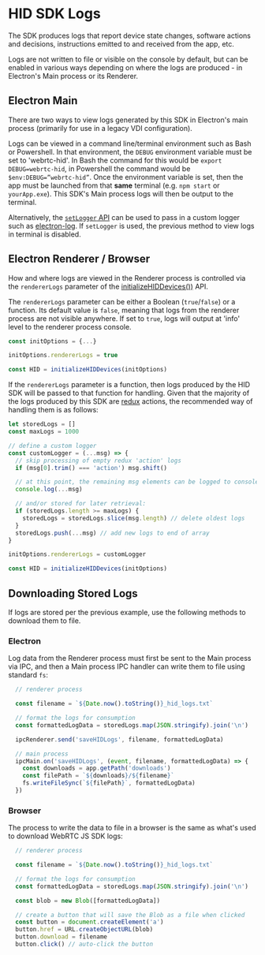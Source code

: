 # HID SDK Logs

The SDK produces logs that report device state changes, software actions and decisions, instructions emitted to and received from the app, etc.

Logs are not written to file or visible on the console by default, but can be enabled in various ways depending on where the logs are produced - in Electron's Main process or its Renderer.

## Electron Main

There are two ways to view logs generated by this SDK in Electron's main process (primarily for use in a legacy VDI configuration).

Logs can be viewed in a command line/terminal environment such as Bash or Powershell. In that environment, the `DEBUG` environment variable must be set to 'webrtc-hid'. In Bash the command for this would be `export DEBUG=webrtc-hid`, in Powershell the command would be `$env:DEBUG=”webrtc-hid”`. Once the environment variable is set, then the app must be launched from that **same** terminal (e.g. `npm start` or `yourApp.exe`). This SDK's Main process logs will then be output to the terminal. 

Alternatively, the [`setLogger` API](./README_v1.MD#setloggercustomlogger-optional) can be used to pass in a custom logger such as [electron-log](https://github.com/megahertz/electron-log). If `setLogger` is used, the previous method to view logs in terminal is disabled.

## Electron Renderer / Browser

How and where logs are viewed in the Renderer process is controlled via the `rendererLogs` parameter of the [initializeHIDDevices())](../README.MD#initializehiddevicesconfig) API.

The `rendererLogs` parameter can be either a Boolean (`true`/`false`) or a function. Its default value is `false`, meaning that logs from the renderer process are not visible anywhere. If set to `true`, logs will output at 'info' level to the renderer process console.

```javascript
const initOptions = {...}

initOptions.rendererLogs = true

const HID = initializeHIDDevices(initOptions)
```

If the `rendererLogs` parameter is a function, then logs produced by the HID SDK will be passed to that function for handling. Given that the majority of the logs produced by this SDK are [redux](https://redux.js.org/) actions, the recommended way of handling them is as follows:

```javascript
let storedLogs = []
const maxLogs = 1000

// define a custom logger
const customLogger = (...msg) => {
  // skip processing of empty redux 'action' logs
  if (msg[0].trim() === 'action') msg.shift()

  // at this point, the remaining msg elements can be logged to console:
  console.log(...msg)

  // and/or stored for later retrieval:
  if (storedLogs.length >= maxLogs) {
    storedLogs = storedLogs.slice(msg.length) // delete oldest logs
  }
  storedLogs.push(...msg) // add new logs to end of array
}

initOptions.rendererLogs = customLogger

const HID = initializeHIDDevices(initOptions)
```

## Downloading Stored Logs

If logs are stored per the previous example, use the following methods to download them to file.

### Electron

Log data from the Renderer process must first be sent to the Main process via IPC, and then a Main process IPC handler can write them to file using standard `fs`:

```javascript
  // renderer process

  const filename = `${Date.now().toString()}_hid_logs.txt`

  // format the logs for consumption
  const formattedLogData = storedLogs.map(JSON.stringify).join('\n')

  ipcRenderer.send('saveHIDLogs', filename, formattedLogData)

  // main process
  ipcMain.on('saveHIDLogs', (event, filename, formattedLogData) => {
    const downloads = app.getPath('downloads')
    const filePath = `${downloads}/${filename}`
    fs.writeFileSync(`${filePath}`, formattedLogData)
  })
```

### Browser

The process to write the data to file in a browser is the same as what's used to download WebRTC JS SDK logs:

```javascript
  // renderer process

  const filename = `${Date.now().toString()}_hid_logs.txt`

  // format the logs for consumption
  const formattedLogData = storedLogs.map(JSON.stringify).join('\n')

  const blob = new Blob([formattedLogData])

  // create a button that will save the Blob as a file when clicked
  const button = document.createElement('a')
  button.href = URL.createObjectURL(blob)
  button.download = filename
  button.click() // auto-click the button
```
